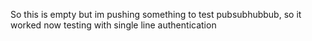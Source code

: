 So this is empty but im pushing something to test pubsubhubbub, so it worked now testing with single line authentication

